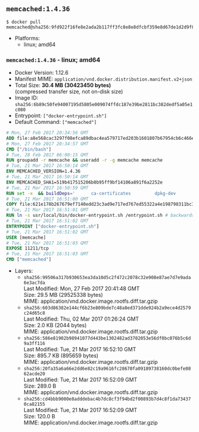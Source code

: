 ## `memcached:1.4.36`

```console
$ docker pull memcached@sha256:9fd922f16fe8e2ada2b117ff3fc8e8e8dfcbf359e8d67de1d2d9f85f179035ff
```

-	Platforms:
	-	linux; amd64

### `memcached:1.4.36` - linux; amd64

-	Docker Version: 1.12.6
-	Manifest MIME: `application/vnd.docker.distribution.manifest.v2+json`
-	Total Size: **30.4 MB (30423450 bytes)**  
	(compressed transfer size, not on-disk size)
-	Image ID: `sha256:6b89c50fe94007195d5805e009074ffdc187e39be2811bc382dedf5a05e1c080`
-	Entrypoint: `["docker-entrypoint.sh"]`
-	Default Command: `["memcached"]`

```dockerfile
# Mon, 27 Feb 2017 20:34:56 GMT
ADD file:a8e568cac3297f08efca89dbac4ea579717ed203b1601807b67954cb6c466e73 in / 
# Mon, 27 Feb 2017 20:34:57 GMT
CMD ["/bin/bash"]
# Tue, 28 Feb 2017 06:00:15 GMT
RUN groupadd -r memcache && useradd -r -g memcache memcache
# Tue, 21 Mar 2017 16:50:14 GMT
ENV MEMCACHED_VERSION=1.4.36
# Tue, 21 Mar 2017 16:50:14 GMT
ENV MEMCACHED_SHA1=519b417515206b0b95ff9bf14106a891f6a2252e
# Tue, 21 Mar 2017 16:50:59 GMT
RUN set -x 	&& buildDeps=' 		ca-certificates 		dpkg-dev 		gcc 		libc6-dev 		libevent-dev 		libsasl2-dev 		make 		perl 		wget 	' 	&& apt-get update && apt-get install -y $buildDeps --no-install-recommends 	&& rm -rf /var/lib/apt/lists/* 	&& wget -O memcached.tar.gz "https://memcached.org/files/memcached-$MEMCACHED_VERSION.tar.gz" 	&& echo "$MEMCACHED_SHA1  memcached.tar.gz" | sha1sum -c - 	&& mkdir -p /usr/src/memcached 	&& tar -xzf memcached.tar.gz -C /usr/src/memcached --strip-components=1 	&& rm memcached.tar.gz 	&& cd /usr/src/memcached 	&& ./configure 		--build="$(dpkg-architecture --query DEB_BUILD_GNU_TYPE)" 		--enable-sasl 	&& make -j "$(nproc)" 	&& make install 	&& cd / && rm -rf /usr/src/memcached 	&& apt-mark manual 		libevent-2.0-5 		libsasl2-2 	&& apt-get purge -y --auto-remove $buildDeps 	&& memcached -V
# Tue, 21 Mar 2017 16:51:00 GMT
COPY file:621e178b267679ef7140edd23c3ad9e717ed767ed55322a4e198798311bc1d36 in /usr/local/bin/ 
# Tue, 21 Mar 2017 16:51:01 GMT
RUN ln -s usr/local/bin/docker-entrypoint.sh /entrypoint.sh # backwards compat
# Tue, 21 Mar 2017 16:51:02 GMT
ENTRYPOINT ["docker-entrypoint.sh"]
# Tue, 21 Mar 2017 16:51:02 GMT
USER [memcache]
# Tue, 21 Mar 2017 16:51:03 GMT
EXPOSE 11211/tcp
# Tue, 21 Mar 2017 16:51:03 GMT
CMD ["memcached"]
```

-	Layers:
	-	`sha256:99506a317b930653ea3da10d5c2f472c2078c32e908e87ae7d7e9ada6e3ac7da`  
		Last Modified: Mon, 27 Feb 2017 20:41:48 GMT  
		Size: 29.5 MB (29525338 bytes)  
		MIME: application/vnd.docker.image.rootfs.diff.tar.gzip
	-	`sha256:603d86382e144cf6b23e809bde7c48a8ed371dde924b2a9ece4d2579c24d65c8`  
		Last Modified: Thu, 02 Mar 2017 01:26:24 GMT  
		Size: 2.0 KB (2044 bytes)  
		MIME: application/vnd.docker.image.rootfs.diff.tar.gzip
	-	`sha256:586e81902b98941077d443be1302482ad3702053e56df0bc076b5c6d9a3ff116`  
		Last Modified: Tue, 21 Mar 2017 16:52:10 GMT  
		Size: 895.7 KB (895659 bytes)  
		MIME: application/vnd.docker.image.rootfs.diff.tar.gzip
	-	`sha256:20fa35a6a66e2dd6e82c19a9616fc28670fa09189738160dc0befe0862acde20`  
		Last Modified: Tue, 21 Mar 2017 16:52:09 GMT  
		Size: 289.0 B  
		MIME: application/vnd.docker.image.rootfs.diff.tar.gzip
	-	`sha256:cd4bbb9000e8adddebac4b7dc8cf3f94bd2f00893b7d4c8f1da734370ca82155`  
		Last Modified: Tue, 21 Mar 2017 16:52:09 GMT  
		Size: 120.0 B  
		MIME: application/vnd.docker.image.rootfs.diff.tar.gzip
